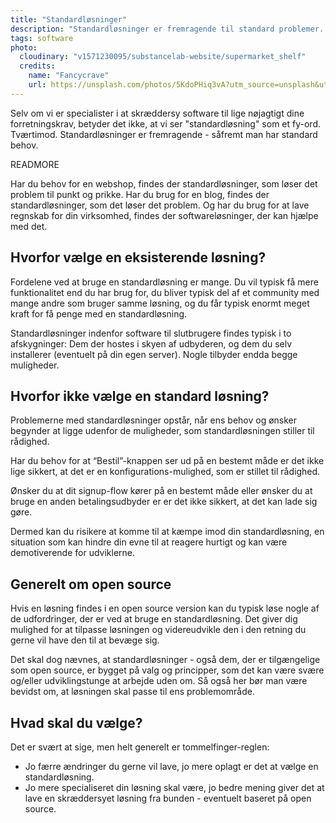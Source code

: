 ```yaml
---
title: "Standardløsninger"
description: "Standardløsninger er fremragende til standard problemer. Vi forklarer, hvornår det giver mening at vælge en standardløsning og hvad du skal være opmærksom på."
tags: software
photo:
  cloudinary: "v1571230095/substancelab-website/supermarket_shelf"
  credits:
    name: "Fancycrave"
    url: https://unsplash.com/photos/5KdoPHiq3vA?utm_source=unsplash&utm_medium=referral&utm_content=creditCopyText
---
```


Selv om vi er specialister i at skræddersy software til lige nøjagtigt dine forretningskrav, betyder det ikke, at vi ser "standardløsning" som et fy-ord.
Tværtimod. Standardløsninger er fremragende - såfremt man har standard behov.

READMORE

Har du behov for en webshop, findes der standardløsninger, som løser det problem til punkt og prikke. Har du brug for en blog, findes der standardløsninger, som det løser det problem. Og har du brug for at lave regnskab for din virksomhed, findes der softwareløsninger, der kan hjælpe med det.

## Hvorfor vælge en eksisterende løsning?

Fordelene ved at bruge en standardløsning er mange. Du vil typisk få mere funktionalitet end du har brug for, du bliver typisk del af et community med mange andre som bruger samme løsning, og du får typisk enormt meget kraft for få penge med en standardløsning.

Standardløsninger indenfor software til slutbrugere findes typisk i to afskygninger: Dem der hostes i skyen af udbyderen, og dem du selv installerer (eventuelt på din egen server). Nogle tilbyder endda begge muligheder.

## Hvorfor ikke vælge en standard løsning?

Problemerne med standardløsninger opstår, når ens behov og ønsker begynder at ligge udenfor de muligheder, som standardløsningen stiller til rådighed.

Har du behov for at “Bestil”-knappen ser ud på en bestemt måde er det ikke lige sikkert, at det er en konfigurations-mulighed, som er stillet til rådighed.

Ønsker du at dit signup-flow kører på en bestemt måde eller ønsker du at bruge en anden betalingsudbyder er er det ikke sikkert, at det kan lade sig gøre.

Dermed kan du risikere at komme til at kæmpe imod din standardløsning, en situation som kan hindre din evne til at reagere hurtigt og kan være demotiverende for udviklerne.

## Generelt om open source

Hvis en løsning findes i en open source version kan du typisk løse nogle af de udfordringer, der er ved at bruge en standardløsning. Det giver dig mulighed for at tilpasse løsningen og videreudvikle den i den retning du gerne vil have den til at bevæge sig.

Det skal dog nævnes, at standardløsninger - også dem, der er tilgængelige som open source, er bygget på valg og principper, som det kan være svære og/eller udviklingstunge at arbejde uden om. Så også her bør man være bevidst om, at løsningen skal passe til ens problemområde.

## Hvad skal du vælge?

Det er svært at sige, men helt generelt er tommelfinger-reglen:

* Jo færre ændringer du gerne vil lave, jo mere oplagt er det at vælge en standardløsning.
* Jo mere specialiseret din løsning skal være, jo bedre mening giver det at lave en skræddersyet løsning fra bunden - eventuelt baseret på open source.
